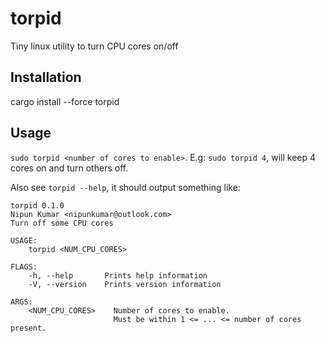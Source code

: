 # torpid
Tiny linux utility to turn CPU cores on/off

## Installation
cargo install --force torpid

## Usage
`sudo torpid <number of cores to enable>`. E.g: `sudo torpid 4`, will keep 4 cores on and turn others off.

Also see `torpid --help`, it should output something like:
```
torpid 0.1.0
Nipun Kumar <nipunkumar@outlook.com>
Turn off some CPU cores

USAGE:
    torpid <NUM_CPU_CORES>

FLAGS:
    -h, --help       Prints help information
    -V, --version    Prints version information

ARGS:
    <NUM_CPU_CORES>    Number of cores to enable. 
                       Must be within 1 <= ... <= number of cores present.
```
